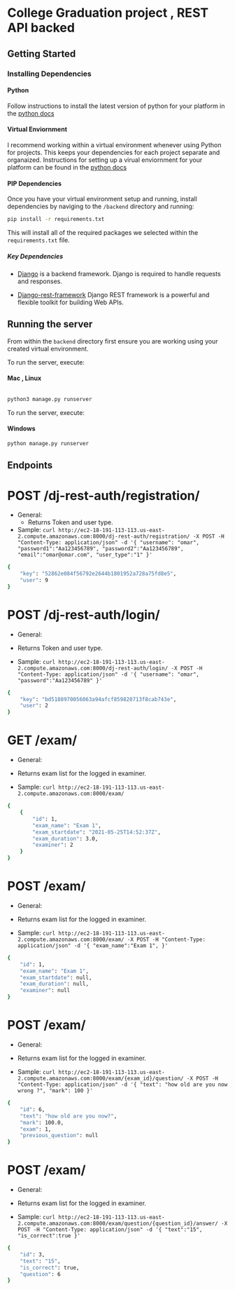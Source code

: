  # College Graduation project , REST API backed



## Getting Started
### Installing Dependencies
#### Python
Follow instructions to install the latest version of python for your platform in the [python docs](https://docs.python.org/3/using/unix.html#getting-and-installing-the-latest-version-of-python)

#### Virtual Enviornment
I recommend working within a virtual environment whenever using Python for projects. This keeps your dependencies for each project separate and organaized. Instructions for setting up a virual enviornment for your platform can be found in the [python docs](https://packaging.python.org/guides/installing-using-pip-and-virtual-environments/)

#### PIP Dependencies
Once you have your virtual environment setup and running, install dependencies by naviging to the `/backend` directory and running:

```bash
pip install -r requirements.txt
```

This will install all of the required packages we selected within the `requirements.txt` file.

##### Key Dependencies
- [Django](https://www.djangoproject.com/)  is a backend framework. Django is required to handle requests and responses.

- [Django-rest-framework](https://www.django-rest-framework.org/) Django REST framework is a powerful and flexible toolkit for building Web APIs.


## Running the server
From within the `backend` directory first ensure you are working using your created virtual environment.

To run the server, execute:
#### Mac , Linux

```bash

python3 manage.py runserver
```

To run the server, execute:
#### Windows

```bash
python manage.py runserver
```
## Endpoints
# POST /dj-rest-auth/registration/
* General:
    - Returns Token and user type.
* Sample: ``` curl http://ec2-18-191-113-113.us-east-2.compute.amazonaws.com:8000/dj-rest-auth/registration/ -X POST -H "Content-Type: application/json" -d
            '{
                "username": "omar",
                "password1":"Aa123456789",
                "password2":"Aa123456789",
                "email":"omar@omar.com",
                "user_type":"1"
                }' 
            ```
```sh
{
    "key": "52862e084f56792e2644b1801952a728a75fd8e5",
    "user": 9
}
```
# POST /dj-rest-auth/login/
* General:
- Returns Token and user type.
* Sample: ``` curl http://ec2-18-191-113-113.us-east-2.compute.amazonaws.com:8000/dj-rest-auth/login/ -X POST -H "Content-Type: application/json" -d
            '{
            "username": "omar",
            "password":"Aa123456789"
            }' 
            ```
```sh
{
    "key": "bd5188970056063a94afcf859820713f8cab743e",
    "user": 2
}
```
# GET /exam/
* General:
- Returns exam list for the logged in examiner.
* Sample: ```curl http://ec2-18-191-113-113.us-east-2.compute.amazonaws.com:8000/exam/ ```
```sh
{
    {
        "id": 1,
        "exam_name": "Exam 1",
        "exam_startdate": "2021-05-25T14:52:37Z",
        "exam_duration": 3.0,
        "examiner": 2
    }
}
```
# POST /exam/
* General:
- Returns exam list for the logged in examiner.
* Sample: ```curl http://ec2-18-191-113-113.us-east-2.compute.amazonaws.com:8000/exam/ -X POST -H "Content-Type: application/json" -d
            '{
            "exam_name":"Exam 1",
            }' 
            ```
```sh
{
    "id": 1,
    "exam_name": "Exam 1",
    "exam_startdate": null,
    "exam_duration": null,
    "examiner": null
}
```

# POST /exam/
* General:
- Returns exam list for the logged in examiner.
* Sample: ```curl http://ec2-18-191-113-113.us-east-2.compute.amazonaws.com:8000/exam/{exam_id}/question/ -X POST -H "Content-Type: application/json" -d
            '{
            "text": "how old are you now wrong ?",
            "mark": 100
            }' 
        ```
```sh
{
    "id": 6,
    "text": "how old are you now?",
    "mark": 100.0,
    "exam": 1,
    "previous_question": null
}
```
# POST /exam/
* General:
- Returns exam list for the logged in examiner.
* Sample: ```curl http://ec2-18-191-113-113.us-east-2.compute.amazonaws.com:8000/exam/question/{question_id}/answer/ -X POST -H "Content-Type: application/json" -d
            '{
            "text":"15",
            "is_correct":true
            }' 
        ```
```sh
{
    "id": 3,
    "text": "15",
    "is_correct": true,
    "question": 6
}
```
